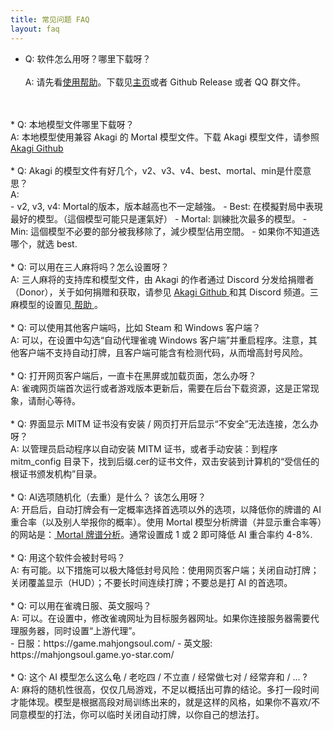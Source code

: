 ```yaml
---
title: 常见问题 FAQ
layout: faq
---
```


* Q: 软件怎么用呀？哪里下载呀？<br>  
A: 请先看<a href="https://mjcopilot.com/help">使用帮助</a>。下载见<a href="https://mjcopilot.com">主页</a>或者 Github Release 或者 QQ 群文件。
<br>
<br>
* Q: 本地模型文件哪里下载呀？<br> 
A: 本地模型使用兼容 Akagi 的 Mortal 模型文件。下载 Akagi 模型文件，请参照 <a href="https://github.com/shinkuan/Akagi/blob/main/README_CH.md#%E5%AE%89%E8%A3%9D" target="_blank"> Akagi Github </a>
<br>
<br>
* Q: Akagi 的模型文件有好几个，v2、v3、v4、best、mortal、min是什麼意思？<br> 
A:<br>
  - v2, v3, v4: Mortal的版本，版本越高也不一定越強。
  - Best: 在模擬對局中表現最好的模型。（這個模型可能只是運氣好）
  - Mortal: 訓練批次最多的模型。
  - Min: 這個模型不必要的部分被我移除了，減少模型佔用空間。
  - 如果你不知道选哪个，就选 best.
<br>
<br>
* Q: 可以用在三人麻将吗？怎么设置呀？<br>
A: 三人麻将的支持库和模型文件，由 Akagi 的作者通过 Discord 分发给捐赠者（Donor），关于如何捐赠和获取，请参见 <a href="https://github.com/shinkuan/Akagi/blob/main/README_CH.md" target="_blank"> Akagi Github </a> 和其 Discord 频道。三麻模型的设置见<a href="https://mjcopilot.com/help#3p" target="_blank"> 帮助 </a>。
<br><br>
* Q: 可以使用其他客户端吗，比如 Steam 和 Windows 客户端？<br>
A: 可以，在设置中勾选“自动代理雀魂 Windows 客户端”并重启程序。注意，其他客户端不支持自动打牌，且客户端可能含有检测代码，从而增高封号风险。
<br><br>
* Q: 打开网页客户端后，一直卡在黑屏或加载页面，怎么办呀？<br>
A:  雀魂网页端首次运行或者游戏版本更新后，需要在后台下载资源，这是正常现象，请耐心等待。
<br><br>
* Q: 界面显示 MITM 证书没有安装 / 网页打开后显示“不安全”无法连接，怎么办呀？<br>
A: 以管理员启动程序以自动安装 MITM 证书，或者手动安装：到程序 mitm_config 目录下，找到后缀.cer的证书文件，双击安装到计算机的“受信任的根证书颁发机构”目录。
<br><br>
* Q: AI选项随机化（去重）是什么？ 该怎么用呀？<br>
A: 开启后，自动打牌会有一定概率选择首选项以外的选项，以降低你的牌谱的 AI 重合率（以及别人举报你的概率）。使用 Mortal 模型分析牌谱（并显示重合率等）的网站是：<a href="https://mjai.ekyu.moe/" target="_blank"> Mortal 牌谱分析</a>。通常设置成 1 或 2 即可降低 AI 重合率约 4-8%.
<br><br>
* Q: 用这个软件会被封号吗？<br>
A: 有可能。以下措施可以极大降低封号风险：使用网页客户端；关闭自动打牌；关闭覆盖显示（HUD）；不要长时间连续打牌；不要总是打 AI 的首选项。
<br><br>
* Q: 可以用在雀魂日服、英文服吗？<br>
A: 可以。在设置中，修改雀魂网址为目标服务器网址。如果你连接服务器需要代理服务器，同时设置“上游代理”。<br>
  - 日服：https://game.mahjongsoul.com/
  - 英文服: https://mahjongsoul.game.yo-star.com/
<br><br>
* Q: 这个 AI 模型怎么这么龟 / 老吃四 / 不立直 / 经常做七对 / 经常弃和 / ... ?<br>
A: 麻将的随机性很高，仅仅几局游戏，不足以概括出可靠的结论。多打一段时间才能体现。模型是根据高段对局训练出来的，就是这样的风格，如果你不喜欢/不同意模型的打法，你可以临时关闭自动打牌，以你自己的想法打。

